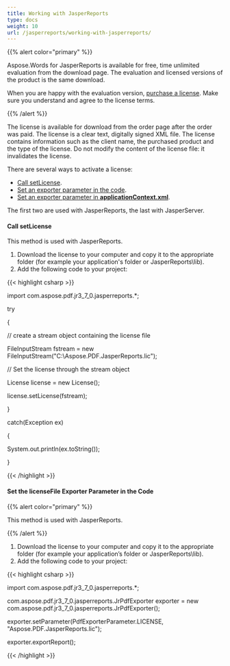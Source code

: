 ```yaml
---
title: Working with JasperReports
type: docs
weight: 10
url: /jasperreports/working-with-jasperreports/
---
```


{{% alert color="primary" %}} 

Aspose.Words for JasperReports is available for free, time unlimited evaluation from the download page. The evaluation and licensed versions of the product is the same download.

When you are happy with the evaluation version, [purchase a license](http://www.aspose.com/purchase/default.aspx). Make sure you understand and agree to the license terms.

{{% /alert %}} 

The license is available for download from the order page after the order was paid. The license is a clear text, digitally signed XML file. The license contains information such as the client name, the purchased product and the type of the license. Do not modify the content of the license file: it invalidates the license.

There are several ways to activate a license:

- [Call setLicense](/pdf/jasperreports/working-with-jasperreports-html/).
- [Set an exporter parameter in the code](/pdf/jasperreports/working-with-jasperreports-html/).
- [Set an exporter parameter in **applicationContext.xml**](/pdf/jasperreports/working-with-jasperserver-html/).

The first two are used with JasperReports, the last with JasperServer.
#### **Call setLicense**
This method is used with JasperReports. 

1. Download the license to your computer and copy it to the appropriate folder (for example your application's folder or JasperReports\lib).
1. Add the following code to your project: 

{{< highlight csharp >}}



import com.aspose.pdf.jr3_7_0.jasperreports.*;



try

{  

   // create a stream object containing the license file

   FileInputStream fstream = new FileInputStream("C:\\Aspose.PDF.JasperReports.lic");



   // Set the license through the stream object

   License license = new License();

   license.setLicense(fstream);

}

catch(Exception ex)

{

   System.out.println(ex.toString());

}

{{< /highlight >}}
#### **Set the licenseFile Exporter Parameter in the Code**
{{% alert color="primary" %}} 

This method is used with JasperReports. 

{{% /alert %}} 

1. Download the license to your computer and copy it to the appropriate folder (for example your application’s folder or JasperReports\lib).
1. Add the following code to your project: 

{{< highlight csharp >}}

 import com.aspose.pdf.jr3_7_0.jasperreports.*;



com.aspose.pdf.jr3_7_0.jasperreports.JrPdfExporter exporter = new com.aspose.pdf.jr3_7_0.jasperreports.JrPdfExporter();

exporter.setParameter(PdfExporterParameter.LICENSE, "Aspose.PDF.JasperReports.lic");

exporter.exportReport();

{{< /highlight >}}
